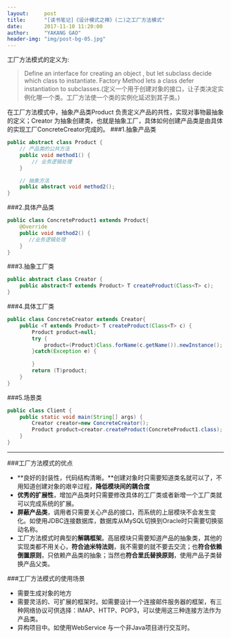 ```yaml
---
layout:     post
title:      "[读书笔记]《设计模式之禅》(二)之工厂方法模式"
date:       2017-11-10 11:20:00
author:     "YAKANG GAO"
header-img: "img/post-bg-05.jpg"
---
```


工厂方法模式的定义为:
> Define an interface for creating an object , but let subclass decide which class to instantiate. Factory Method lets a  class defer instantiation to subclasses.(定义一个用于创建对象的接口，让子类决定实例化哪一个类。工厂方法使一个类的实例化延迟到其子类。)

在工厂方法模式中，抽象产品类Product 负责定义产品的共性，实现对事物最抽象的定义；Creator 为抽象创建类，也就是抽象工厂，具体如何创建产品类是由具体的实现工厂ConcreteCreator完成的。
###1.抽象产品类
```java
public abstract class Product {
	// 产品类的公共方法
	public void method1() {
		// 业务逻辑处理
	}

	// 抽象方法
	public abstract void method2();
}

```
###2.具体产品类
```java
public class ConcreteProduct1 extends Product{
	@Override
	public void method2() {
       //业务逻辑处理
	}
}
```
###3.抽象工厂类
```java
public abstract class Creator {
	public abstract<T extends Product> T createProduct(Class<T> c);
}
```
###4.具体工厂类
```java
public class ConcreteCreator extends Creator{
	public <T extends Product> T createProduct(Class<T> c) {
		Product product=null;
		try {
			product=(Product)Class.forName(c.getName()).newInstance();
		}catch(Exception e) {
			
		}
		return (T)product;
	}
}
```
###5.场景类
```java
public class Client {
	public static void main(String[] args) {
		Creator creator=new ConcreteCreator();
		Product product=creator.createProduct(ConcreteProduct1.class);
	}
}
```
---

###工厂方法模式的优点
- **良好的封装性，代码结构清晰。**创建对象时只需要知道类名就可以了，不用知道创建对象的艰辛过程，**降低模块间的耦合度**
- **优秀的扩展性**，增加产品类时只需要修改具体的工厂类或者新增一个工厂类就可以完成系统的扩展。
- **屏蔽产品类**，调用者只需要关心产品的接口，而系统的上层模块不会发生变化。如使用JDBC连接数据库，数据库从MySQL切换到Oracle时只需要切换驱动名称。
- 工厂方法模式时典型的**解耦框架**。高层模块只需要知道产品的抽象类，其他的实现类都不用关心，**符合迪米特法则**，我不需要的就不要去交流；也**符合依赖倒置原则**，只依赖产品类的抽象；当然也**符合里氏替换原则**，使用产品子类替换产品父类。

###工厂方法模式的使用场景
- 需要生成对象的地方
- 需要灵活的、可扩展的框架时。如需要设计一个连接邮件服务器的框架，有三种网络协议可供选择：IMAP、HTTP、POP3，可以使用这三种连接方法作为产品类。
- 异构项目中。如使用WebService 与一个非Java项目进行交互时。